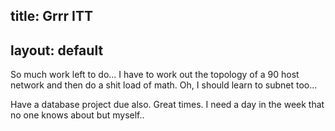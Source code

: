 title: Grrr ITT
---
layout: default
---

So much work left to do... I have to work out the topology of a 90 host
network and then do a shit load of math. Oh, I should learn to subnet too...

Have a database project due also. Great times. I need a day in the week that
no one knows about but myself..
